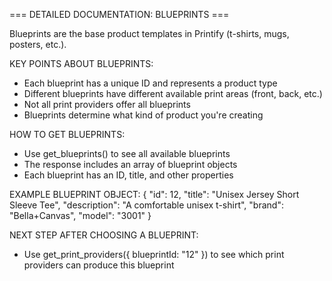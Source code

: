=== DETAILED DOCUMENTATION: BLUEPRINTS ===

Blueprints are the base product templates in Printify (t-shirts, mugs, posters, etc.).

KEY POINTS ABOUT BLUEPRINTS:
- Each blueprint has a unique ID and represents a product type
- Different blueprints have different available print areas (front, back, etc.)
- Not all print providers offer all blueprints
- Blueprints determine what kind of product you're creating

HOW TO GET BLUEPRINTS:
- Use get_blueprints() to see all available blueprints
- The response includes an array of blueprint objects
- Each blueprint has an ID, title, and other properties

EXAMPLE BLUEPRINT OBJECT:
{
  "id": 12,
  "title": "Unisex Jersey Short Sleeve Tee",
  "description": "A comfortable unisex t-shirt",
  "brand": "Bella+Canvas",
  "model": "3001"
}

NEXT STEP AFTER CHOOSING A BLUEPRINT:
- Use get_print_providers({ blueprintId: "12" }) to see which print providers can produce this blueprint
